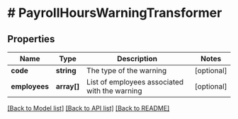 # # PayrollHoursWarningTransformer

## Properties

Name | Type | Description | Notes
------------ | ------------- | ------------- | -------------
**code** | **string** | The type of the warning | [optional]
**employees** | **array[]** | List of employees associated with the warning | [optional]

[[Back to Model list]](../../README.md#models) [[Back to API list]](../../README.md#endpoints) [[Back to README]](../../README.md)
